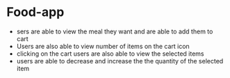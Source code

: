 # Food-app
- sers are able to view the meal they want and are able to add them to cart
- Users are also able to view number of items on the cart icon
- clicking on the cart users are also able to view the selected items
- users are able to decrease and increase the the quantity of the selected item
